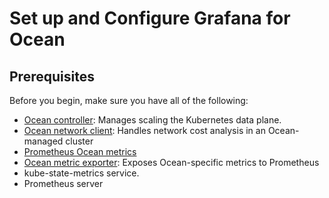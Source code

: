 <meta name="robots" content="noindex">

# Set up and Configure Grafana for Ocean

## Prerequisites

Before you begin, make sure you have all of the following:

* [Ocean controller](https://docs.spot.io/ocean/tutorials/ocean-controller-v2/): Manages scaling the Kubernetes data plane.
* [Ocean network client](https://docs.spot.io/ocean/tutorials/install-network-client-v2): Handles network cost analysis in an Ocean-managed cluster
* [Prometheus Ocean metrics](https://docs.spot.io/ocean/tools-and-integrations/prometheus/scrape)
* [Ocean metric exporter](https://docs.spot.io/ocean/tools-and-integrations/prometheus/scrape?id=install-the-exporter): Exposes Ocean-specific metrics to Prometheus
* kube-state-metrics service.
* Prometheus server




